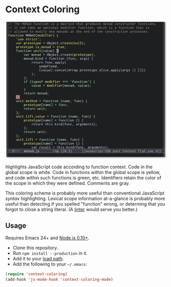 # Context Coloring

<p align="center">
  <img alt="Screenshot of JavaScript code highlighted by context." src="screenshot.png" title="Screenshot">
</p>

Highlights JavaScript code according to function context. Code in the global
scope is white. Code in functions within the global scope is yellow, and code
within such functions is green, etc. Identifiers retain the color of the scope
in which they were defined. Comments are gray.

This coloring scheme is probably more useful than conventional JavaScript
*syntax* highlighting. Lexical scope information at-a-glance is probably more
useful than detecting if you spelled "function" wrong, or determing that you
forgot to close a string literal. (A [linter][] would serve you better.)

## Usage

Requires Emacs 24+ and [Node.js 0.10+][node].

- Clone this repository.
- Run `npm install --production` in it.
- Add it to your [load path][].
- Add the following to your `~/.emacs`:

```lisp
(require 'context-coloring)
(add-hook 'js-mode-hook 'context-coloring-mode)
```

[linter]: https://github.com/jacksonrayhamilton/jslinted
[node]: http://nodejs.org/download/
[load path]: https://www.gnu.org/software/emacs/manual/html_node/emacs/Lisp-Libraries.html
